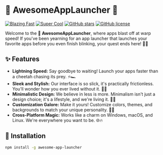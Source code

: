 # 🚀 AwesomeAppLauncher 🚀

[![Blazing Fast](https://img.shields.io/badge/speed-blazing%20fast-red.svg)](https://github.com/yourusername/AwesomeAppLauncher)
[![Super Cool](https://img.shields.io/badge/coolness-over%209000-blue.svg)](https://github.com/yourusername/AwesomeAppLauncher)
[![GitHub stars](https://img.shields.io/github/stars/yourusername/AwesomeAppLauncher.svg)](https://github.com/yourusername/AwesomeAppLauncher/stargazers)
[![GitHub license](https://img.shields.io/github/license/yourusername/AwesomeAppLauncher.svg)](https://github.com/yourusername/AwesomeAppLauncher/blob/main/LICENSE)

Welcome to the 🚀 **AwesomeAppLauncher**, where apps blast off at warp speed! If you've been yearning for an app launcher that launches your favorite apps before you even finish blinking, your quest ends here! 🌌✨

## ✨ Features

- **Lightning Speed:** Say goodbye to waiting! Launch your apps faster than a cheetah chasing its prey. ⚡🏎️
- **Sleek and Stylish:** Our interface is so slick, it's practically frictionless. You'll wonder how you ever lived without it. 💎😎
- **Minimalistic Design:** We believe in less is more. Minimalism isn't just a design choice; it's a lifestyle, and we're living it. 🌈🧘
- **Customization Galore:** Make it yours! Customize colors, themes, and backgrounds to match your unique personality. 🎨🤩
- **Cross-Platform Magic:** Works like a charm on Windows, macOS, and Linux. We're everywhere you want to be. 🌐🔥

## 🌈 Installation

```bash
npm install -g awesome-app-launcher
